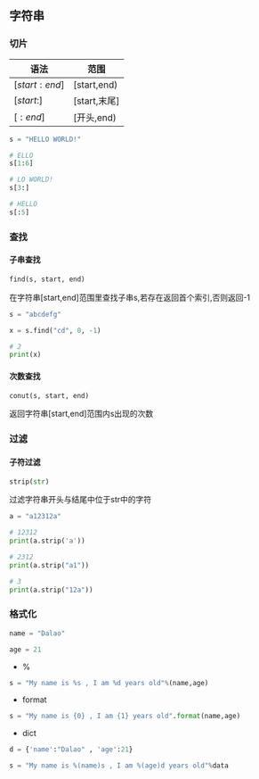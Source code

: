 <!--
 * @Description: 
 * @Version: 1.0
 * @Author: DaLao
 * @Email: dalao_li@163.com
 * @Date: 2021-12-01 20:37:22
 * @LastEditors: DaLao
 * @LastEditTime: 2022-07-03 00:38:36
-->


## 字符串


### 切片


| 语法          | 范围         |
| ------------- | ------------ |
| $[start:end]$ | [start,end)  |
| $[start:]$    | [start,末尾] |
| $[:end]$      | [开头,end)   |


```py
s = "HELLO WORLD!"

# ELLO
s[1:6]

# LO WORLD!
s[3:]

# HELLO
s[:5]
```



### 查找


#### 子串查找

```py
find(s, start, end)
```

在字符串[start,end]范围里查找子串s,若存在返回首个索引,否则返回-1

```py
s = "abcdefg"

x = s.find("cd", 0, -1)

# 2
print(x)
```


#### 次数查找

```py
conut(s, start, end)
```

返回字符串[start,end]范围内s出现的次数



### 过滤


#### 子符过滤

```py
strip(str)
```

过滤字符串开头与结尾中位于str中的字符

```py
a = "a12312a"

# 12312
print(a.strip('a'))

# 2312
print(a.strip("a1"))

# 3
print(a.strip("12a"))
```


### 格式化

```py
name = "Dalao"

age = 21
```

- %

```py
s = "My name is %s , I am %d years old"%(name,age)
```

- format

```py
s = "My name is {0} , I am {1} years old".format(name,age)
```

- dict

```py
d = {'name':"Dalao" , 'age':21}

s = "My name is %(name)s , I am %(age)d years old"%data
```